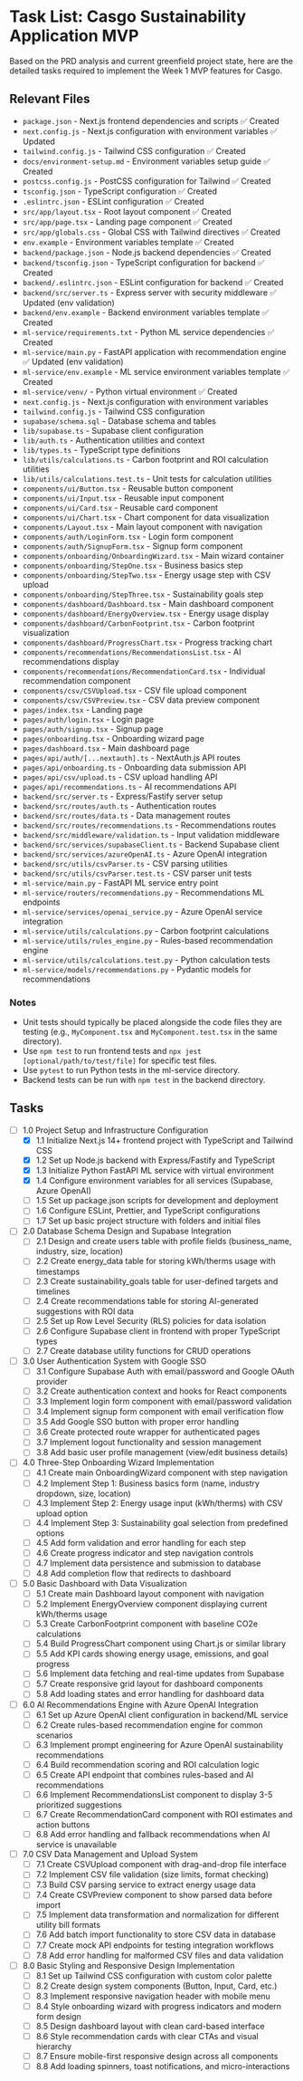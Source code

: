 # Task List: Casgo Sustainability Application MVP

Based on the PRD analysis and current greenfield project state, here are the detailed tasks required to implement the Week 1 MVP features for Casgo.

## Relevant Files

- `package.json` - Next.js frontend dependencies and scripts ✅ Created
- `next.config.js` - Next.js configuration with environment variables ✅ Updated  
- `tailwind.config.js` - Tailwind CSS configuration ✅ Created
- `docs/environment-setup.md` - Environment variables setup guide ✅ Created
- `postcss.config.js` - PostCSS configuration for Tailwind ✅ Created
- `tsconfig.json` - TypeScript configuration ✅ Created
- `.eslintrc.json` - ESLint configuration ✅ Created
- `src/app/layout.tsx` - Root layout component ✅ Created
- `src/app/page.tsx` - Landing page component ✅ Created
- `src/app/globals.css` - Global CSS with Tailwind directives ✅ Created
- `env.example` - Environment variables template ✅ Created
- `backend/package.json` - Node.js backend dependencies ✅ Created
- `backend/tsconfig.json` - TypeScript configuration for backend ✅ Created
- `backend/.eslintrc.json` - ESLint configuration for backend ✅ Created
- `backend/src/server.ts` - Express server with security middleware ✅ Updated (env validation)
- `backend/env.example` - Backend environment variables template ✅ Created
- `ml-service/requirements.txt` - Python ML service dependencies ✅ Created
- `ml-service/main.py` - FastAPI application with recommendation engine ✅ Updated (env validation)
- `ml-service/env.example` - ML service environment variables template ✅ Created
- `ml-service/venv/` - Python virtual environment ✅ Created  
- `next.config.js` - Next.js configuration with environment variables
- `tailwind.config.js` - Tailwind CSS configuration
- `supabase/schema.sql` - Database schema and tables
- `lib/supabase.ts` - Supabase client configuration
- `lib/auth.ts` - Authentication utilities and context
- `lib/types.ts` - TypeScript type definitions
- `lib/utils/calculations.ts` - Carbon footprint and ROI calculation utilities
- `lib/utils/calculations.test.ts` - Unit tests for calculation utilities
- `components/ui/Button.tsx` - Reusable button component
- `components/ui/Input.tsx` - Reusable input component
- `components/ui/Card.tsx` - Reusable card component
- `components/ui/Chart.tsx` - Chart component for data visualization
- `components/Layout.tsx` - Main layout component with navigation
- `components/auth/LoginForm.tsx` - Login form component
- `components/auth/SignupForm.tsx` - Signup form component
- `components/onboarding/OnboardingWizard.tsx` - Main wizard container
- `components/onboarding/StepOne.tsx` - Business basics step
- `components/onboarding/StepTwo.tsx` - Energy usage step with CSV upload
- `components/onboarding/StepThree.tsx` - Sustainability goals step
- `components/dashboard/Dashboard.tsx` - Main dashboard component
- `components/dashboard/EnergyOverview.tsx` - Energy usage display
- `components/dashboard/CarbonFootprint.tsx` - Carbon footprint visualization
- `components/dashboard/ProgressChart.tsx` - Progress tracking chart
- `components/recommendations/RecommendationsList.tsx` - AI recommendations display
- `components/recommendations/RecommendationCard.tsx` - Individual recommendation component
- `components/csv/CSVUpload.tsx` - CSV file upload component
- `components/csv/CSVPreview.tsx` - CSV data preview component
- `pages/index.tsx` - Landing page
- `pages/auth/login.tsx` - Login page
- `pages/auth/signup.tsx` - Signup page
- `pages/onboarding.tsx` - Onboarding wizard page
- `pages/dashboard.tsx` - Main dashboard page
- `pages/api/auth/[...nextauth].ts` - NextAuth.js API routes
- `pages/api/onboarding.ts` - Onboarding data submission API
- `pages/api/csv/upload.ts` - CSV upload handling API
- `pages/api/recommendations.ts` - AI recommendations API
- `backend/src/server.ts` - Express/Fastify server setup
- `backend/src/routes/auth.ts` - Authentication routes
- `backend/src/routes/data.ts` - Data management routes
- `backend/src/routes/recommendations.ts` - Recommendations routes
- `backend/src/middleware/validation.ts` - Input validation middleware
- `backend/src/services/supabaseClient.ts` - Backend Supabase client
- `backend/src/services/azureOpenAI.ts` - Azure OpenAI integration
- `backend/src/utils/csvParser.ts` - CSV parsing utilities
- `backend/src/utils/csvParser.test.ts` - CSV parser unit tests
- `ml-service/main.py` - FastAPI ML service entry point
- `ml-service/routers/recommendations.py` - Recommendations ML endpoints
- `ml-service/services/openai_service.py` - Azure OpenAI service integration
- `ml-service/utils/calculations.py` - Carbon footprint calculations
- `ml-service/utils/rules_engine.py` - Rules-based recommendation engine
- `ml-service/utils/calculations.test.py` - Python calculation tests
- `ml-service/models/recommendations.py` - Pydantic models for recommendations

### Notes

- Unit tests should typically be placed alongside the code files they are testing (e.g., `MyComponent.tsx` and `MyComponent.test.tsx` in the same directory).
- Use `npm test` to run frontend tests and `npx jest [optional/path/to/test/file]` for specific test files.
- Use `pytest` to run Python tests in the ml-service directory.
- Backend tests can be run with `npm test` in the backend directory.

## Tasks

- [ ] 1.0 Project Setup and Infrastructure Configuration
  - [x] 1.1 Initialize Next.js 14+ frontend project with TypeScript and Tailwind CSS
  - [x] 1.2 Set up Node.js backend with Express/Fastify and TypeScript
  - [x] 1.3 Initialize Python FastAPI ML service with virtual environment
  - [x] 1.4 Configure environment variables for all services (Supabase, Azure OpenAI)
  - [ ] 1.5 Set up package.json scripts for development and deployment
  - [ ] 1.6 Configure ESLint, Prettier, and TypeScript configurations
  - [ ] 1.7 Set up basic project structure with folders and initial files

- [ ] 2.0 Database Schema Design and Supabase Integration
  - [ ] 2.1 Design and create users table with profile fields (business_name, industry, size, location)
  - [ ] 2.2 Create energy_data table for storing kWh/therms usage with timestamps
  - [ ] 2.3 Create sustainability_goals table for user-defined targets and timelines
  - [ ] 2.4 Create recommendations table for storing AI-generated suggestions with ROI data
  - [ ] 2.5 Set up Row Level Security (RLS) policies for data isolation
  - [ ] 2.6 Configure Supabase client in frontend with proper TypeScript types
  - [ ] 2.7 Create database utility functions for CRUD operations 

- [ ] 3.0 User Authentication System with Google SSO
  - [ ] 3.1 Configure Supabase Auth with email/password and Google OAuth provider
  - [ ] 3.2 Create authentication context and hooks for React components
  - [ ] 3.3 Implement login form component with email/password validation
  - [ ] 3.4 Implement signup form component with email verification flow
  - [ ] 3.5 Add Google SSO button with proper error handling
  - [ ] 3.6 Create protected route wrapper for authenticated pages
  - [ ] 3.7 Implement logout functionality and session management
  - [ ] 3.8 Add basic user profile management (view/edit business details)

- [ ] 4.0 Three-Step Onboarding Wizard Implementation
  - [ ] 4.1 Create main OnboardingWizard component with step navigation
  - [ ] 4.2 Implement Step 1: Business basics form (name, industry dropdown, size, location)
  - [ ] 4.3 Implement Step 2: Energy usage input (kWh/therms) with CSV upload option
  - [ ] 4.4 Implement Step 3: Sustainability goal selection from predefined options
  - [ ] 4.5 Add form validation and error handling for each step
  - [ ] 4.6 Create progress indicator and step navigation controls
  - [ ] 4.7 Implement data persistence and submission to database
  - [ ] 4.8 Add completion flow that redirects to dashboard

- [ ] 5.0 Basic Dashboard with Data Visualization
  - [ ] 5.1 Create main Dashboard layout component with navigation
  - [ ] 5.2 Implement EnergyOverview component displaying current kWh/therms usage
  - [ ] 5.3 Create CarbonFootprint component with baseline CO2e calculations
  - [ ] 5.4 Build ProgressChart component using Chart.js or similar library
  - [ ] 5.5 Add KPI cards showing energy usage, emissions, and goal progress
  - [ ] 5.6 Implement data fetching and real-time updates from Supabase
  - [ ] 5.7 Create responsive grid layout for dashboard components
  - [ ] 5.8 Add loading states and error handling for dashboard data

- [ ] 6.0 AI Recommendations Engine with Azure OpenAI Integration
  - [ ] 6.1 Set up Azure OpenAI client configuration in backend/ML service
  - [ ] 6.2 Create rules-based recommendation engine for common scenarios
  - [ ] 6.3 Implement prompt engineering for Azure OpenAI sustainability recommendations
  - [ ] 6.4 Build recommendation scoring and ROI calculation logic
  - [ ] 6.5 Create API endpoint that combines rules-based and AI recommendations
  - [ ] 6.6 Implement RecommendationsList component to display 3-5 prioritized suggestions
  - [ ] 6.7 Create RecommendationCard component with ROI estimates and action buttons
  - [ ] 6.8 Add error handling and fallback recommendations when AI service is unavailable

- [ ] 7.0 CSV Data Management and Upload System
  - [ ] 7.1 Create CSVUpload component with drag-and-drop file interface
  - [ ] 7.2 Implement CSV file validation (size limits, format checking)
  - [ ] 7.3 Build CSV parsing service to extract energy usage data
  - [ ] 7.4 Create CSVPreview component to show parsed data before import
  - [ ] 7.5 Implement data transformation and normalization for different utility bill formats
  - [ ] 7.6 Add batch import functionality to store CSV data in database
  - [ ] 7.7 Create mock API endpoints for testing integration workflows
  - [ ] 7.8 Add error handling for malformed CSV files and data validation

- [ ] 8.0 Basic Styling and Responsive Design Implementation
  - [ ] 8.1 Set up Tailwind CSS configuration with custom color palette
  - [ ] 8.2 Create design system components (Button, Input, Card, etc.)
  - [ ] 8.3 Implement responsive navigation header with mobile menu
  - [ ] 8.4 Style onboarding wizard with progress indicators and modern form design
  - [ ] 8.5 Design dashboard layout with clean card-based interface
  - [ ] 8.6 Style recommendation cards with clear CTAs and visual hierarchy
  - [ ] 8.7 Ensure mobile-first responsive design across all components
  - [ ] 8.8 Add loading spinners, toast notifications, and micro-interactions 